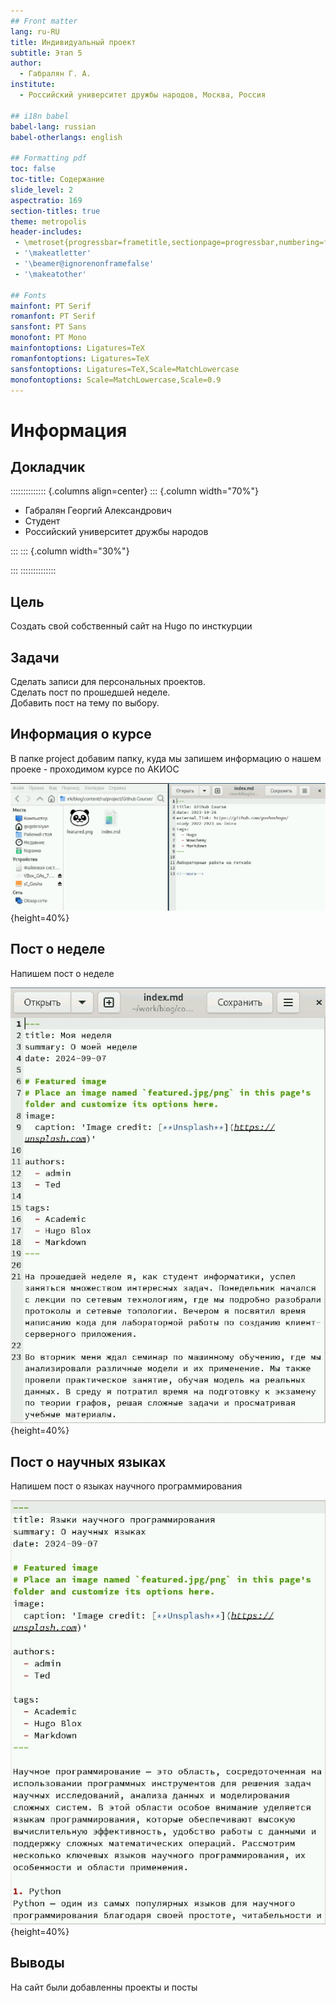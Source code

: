 ```yaml
---
## Front matter
lang: ru-RU
title: Индивидуальный проект
subtitle: Этап 5
author:
  - Габралян Г. А.
institute:
  - Российский университет дружбы народов, Москва, Россия

## i18n babel
babel-lang: russian
babel-otherlangs: english

## Formatting pdf
toc: false
toc-title: Содержание
slide_level: 2
aspectratio: 169
section-titles: true
theme: metropolis
header-includes:
 - \metroset{progressbar=frametitle,sectionpage=progressbar,numbering=fraction}
 - '\makeatletter'
 - '\beamer@ignorenonframefalse'
 - '\makeatother'
 
## Fonts
mainfont: PT Serif
romanfont: PT Serif
sansfont: PT Sans
monofont: PT Mono
mainfontoptions: Ligatures=TeX
romanfontoptions: Ligatures=TeX
sansfontoptions: Ligatures=TeX,Scale=MatchLowercase
monofontoptions: Scale=MatchLowercase,Scale=0.9
---
```


# Информация

## Докладчик

:::::::::::::: {.columns align=center}
::: {.column width="70%"}

  * Габралян Георгий Александрович
  * Студент
  * Российский университет дружбы народов

:::
::: {.column width="30%"}



:::
::::::::::::::

## Цель

Создать свой собственный сайт на Hugo по инсткурции

## Задачи

Сделать записи для персональных проектов.  
Сделать пост по прошедшей неделе.  
Добавить пост на тему по выбору.  

## Информация о курсе

В папке project добавим папку, куда мы запишем информацию о нашем проеке - проходимом курсе по АКИОС

![Информация о курсе](image/1.jpg){height=40%}

## Пост о неделе

Напишем пост о неделе

![Пост о неделе](image/2.jpg){height=40%}

## Пост о научных языках

Напишем пост о языках научного программирования

![Пост о научных языках](image/3.jpg){height=40%}

## Выводы

На сайт были добавленны проекты и посты

